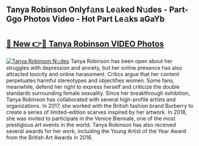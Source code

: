## Tanya Robinson Onlyf𝚊ns Le𝚊ked N𝚞des - Part-Ggo Photos Video - Hot Part Le𝚊ks aGaYb

# <h2><a href="http://ab67576.deff.icu/?id=Tanya+Robinson">🔗 New 👉🔴 Tanya Robinson VIDEO Photos</a></h2>

[![Tanya Robinson N𝚞des](https://i.imgur.com/rIISA9y.gif)](http://ab67576.deff.icu/?id=Tanya+Robinson)
Tanya Robinson has been open about her struggles with depression and anxiety, but her online presence has also attracted toxicity and online harassment. Critics argue that her content perpetuates harmful stereotypes and objectifies women. Some fans, meanwhile, defend her right to express herself and criticize the double standards surrounding female sexuality. Since her breakthrough exhibition, Tanya Robinson has collaborated with several high-profile artists and organizations. In 2017, she worked with the British fashion brand Burberry to create a series of limited-edition scarves inspired by her artwork. In 2018, she was invited to participate in the Venice Biennale, one of the most prestigious art events in the world. Tanya Robinson has also received several awards for her work, including the Young Artist of the Year Award from the British Art Awards in 2016.

